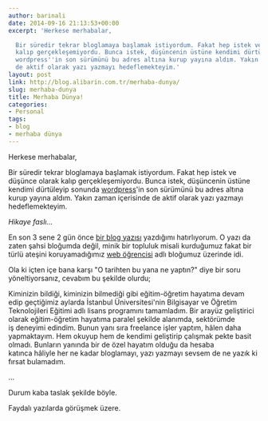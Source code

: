 ```yaml
---
author: barinali
date: 2014-09-16 21:13:53+00:00
excerpt: 'Herkese merhabalar,

  Bir süredir tekrar bloglamaya başlamak istiyordum. Fakat hep istek ve düşünce olarak
  kalıp gerçekleşemiyordu. Bunca istek, düşüncenin üstüne kendimi dürtüleyip sonunda
  wordpress''in son sürümünü bu adres altına kurup yayına aldım. Yakın zaman içerisinde
  de aktif olarak yazı yazmayı hedeflemekteyim.'
layout: post
link: http://blog.alibarin.com.tr/merhaba-dunya/
slug: merhaba-dunya
title: Merhaba Dünya!
categories:
- Personal
tags:
- blog
- merhaba dünya
---
```


Herkese merhabalar,

Bir süredir tekrar bloglamaya başlamak istiyordum. Fakat hep istek ve düşünce olarak kalıp gerçekleşemiyordu. Bunca istek, düşüncenin üstüne kendimi dürtüleyip sonunda [wordpress](http://wordpress.org)'in son sürümünü bu adres altına kurup yayına aldım. Yakın zaman içerisinde de aktif olarak yazı yazmayı hedeflemekteyim.

_Hikaye faslı..._

En son 3 sene 2 gün önce [bir blog yazısı](http://webogrencisi.com/jquery-ile-icerikler-arasi-gecis-efekti/) yazdığımı hatırlıyorum. O yazı da zaten şahsi bloğumda değil, minik bir topluluk misali kurduğumuz fakat bir türlü ateşini koruyamadığımız [web öğrencisi](http://webogrencisi.com) adlı bloğumuz üzerinde idi.

Ola ki içten içe bana karşı "O tarihten bu yana ne yaptın?" diye bir soru yöneltiyorsanız, cevabım bu şekilde olurdu;

Kiminizin bildiği, kiminizin bilmediği gibi eğitim-öğretim hayatıma devam edip geçtiğimiz aylarda İstanbul Üniversitesi'nin Bilgisayar ve Öğretim Teknolojileri Eğitimi adlı lisans programını tamamladım. Bir arayüz geliştirici olarak eğitim-öğretim hayatıma paralel şekilde alanımda, sektörümde iş deneyimi edindim. Bunun yanı sıra freelance işler yaptım, hâlen daha yapmaktayım. Hem okuyup hem de kendimi geliştirip çalışmak pekte basit olmadı. Bunların yanında bir de özel hayatım olduğu da hesaba katınca hâliyle her ne kadar bloglamayı, yazı yazmayı sevsem de ne yazık ki fırsat bulamadım.

...

Durum kaba taslak şekilde böyle.

Faydalı yazılarda görüşmek üzere.
